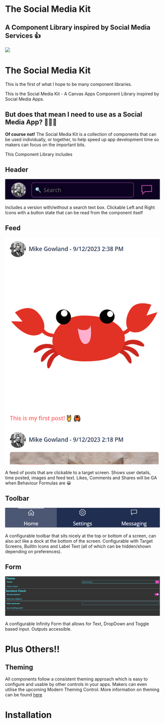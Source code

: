 # The Social Media Kit
## A Component Library inspired by Social Media Services 👍

<img src="./assets/Social Media Kit - Gif.gif" />

# The Social Media Kit

This is the first of what I hope to be many component libraries.

This is the Social Media Kit - A Canvas Apps Component Library inspired by Social Media Apps.

## But does that mean I need to use as a Social Media App? 🤔🤔🤔

**Of course not!** The Social Media Kit is a collection of components that can be used individually, or together, to help speed up app development time so makers can focus on the important bits.

This Component Library includes

## Header 
<img src="./assets/Header.png" />

Includes a version with/without a search text box. Clickable Left and Right Icons with a button state that can be read from the component itself

## Feed
<img src="./assets/Feed.png" />

A feed of posts that are clickable to a target screen. Shows user details, time posted, images and feed text. Likes, Comments and Shares will be GA when Behaviour Formulas are 😀

## Toolbar
<img src="./assets/Toolbar.png">

A configurable toolbar that sits nicely at the top or bottom of a screen, can also act like a dock at the bottom of the screen. Configurable with Target Screens, BuiltIn Icons and Label Text (all of which can be hidden/shown depending on preferences).

## Form
<img src="./assets/Form.png">

A configurable Infinity Form that allows for Text, DropDown and Toggle based input. Outputs accessible.

# Plus Others!!

## Theming

All components follow a consistent theming approach which is easy to configure and usable by other controls in your apps. Makers can even utilise the upcoming Modern Theming Control. More information on theming can be found <a href="./Theming.md">here</a>

# Installation
